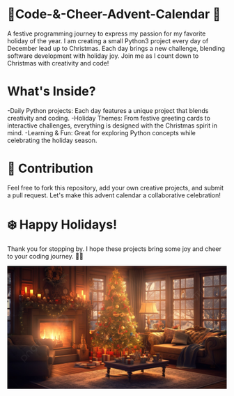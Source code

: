 # 🎄Code-&-Cheer-Advent-Calendar 🎅
A festive programming journey to express my passion for my favorite holiday of the year. I am creating a small Python3 project every day of December lead up to Christmas. Each day brings a new challenge, blending software development with holiday joy. Join me as I count down to Christmas with creativity and code!

# What's Inside?

-Daily Python projects: Each day features a unique project that blends creativity and coding. 
-Holiday Themes: From festive greeting cards to interactive challenges, everything is designed with the Christmas spirit in mind. 
-Learning & Fun: Great for exploring Python concepts while celebrating the holiday season. 


# 🎄 Contribution 

Feel free to fork this repository, add your own creative projects, and submit a pull request. Let's make this advent calendar a collaborative celebration!


# ❄️ Happy Holidays! 

Thank you for stopping by. I hope these projects bring some joy and cheer to your coding journey. 🎁✨

![Christmas](Christmas.jpg)
